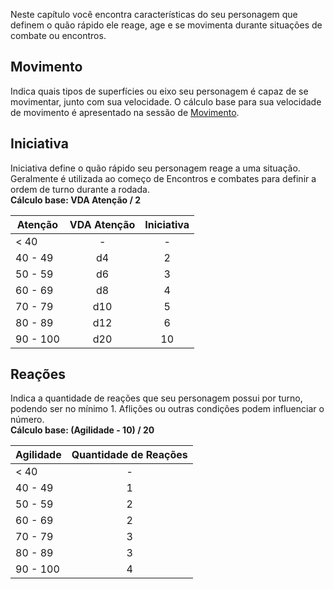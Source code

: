 Neste capítulo você encontra características do seu personagem que definem o quão rápido ele reage, age e se movimenta durante situações de combate ou encontros.

## Movimento

Indica quais tipos de superfícies ou eixo seu personagem é capaz de se movimentar, junto com sua velocidade. O cálculo base para sua velocidade de movimento é apresentado na sessão de [Movimento](../anatomy/movement.md).

## Iniciativa

Iniciativa define o quão rápido seu personagem reage a uma situação. Geralmente é utilizada ao começo de Encontros e combates para definir a ordem de turno durante a rodada.  
**Cálculo base: VDA Atenção / 2**

| Atenção  | VDA Atenção | Iniciativa |
| -------- | :---------: | :--------: |
| < 40     |      -      |     -      |
| 40 - 49  |     d4      |     2      |
| 50 - 59  |     d6      |     3      |
| 60 - 69  |     d8      |     4      |
| 70 - 79  |     d10     |     5      |
| 80 - 89  |     d12     |     6      |
| 90 - 100 |     d20     |     10     |

## Reações

Indica a quantidade de reações que seu personagem possui por turno, podendo ser no mínimo 1. Aflições ou outras condições podem influenciar o número.  
**Cálculo base: (Agilidade - 10) / 20**

| Agilidade | Quantidade de Reações |
| --------- | :-------------------: |
| < 40      |           -           |
| 40 - 49   |           1           |
| 50 - 59   |           2           |
| 60 - 69   |           2           |
| 70 - 79   |           3           |
| 80 - 89   |           3           |
| 90 - 100  |           4           |
